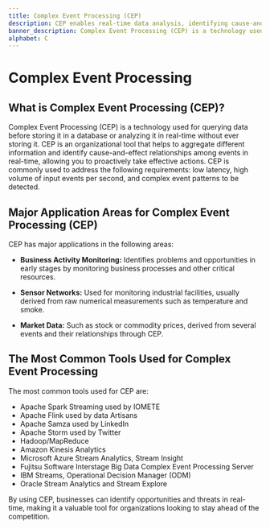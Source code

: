```yaml
---
title: Complex Event Processing (CEP)
description: CEP enables real-time data analysis, identifying cause-and-effect relationships without storage. Drive proactive actions for optimized organizational efficiency.
banner_description: Complex Event Processing (CEP) is a technology used for querying data before storing it in a database or analyzing it in real-time without ever storing it. CEP is an organizational tool that helps to aggregate different information and identify cause-and-effect relationships among events in real-time, allowing you to proactively take effective actions.
alphabet: C
---
```


# Complex Event Processing

## What is Complex Event Processing (CEP)?

Complex Event Processing (CEP) is a technology used for querying data before storing it in a database or analyzing it in real-time without ever storing it. CEP is an organizational tool that helps to aggregate different information and identify cause-and-effect relationships among events in real-time, allowing you to proactively take effective actions. CEP is commonly used to address the following requirements: low latency, high volume of input events per second, and complex event patterns to be detected.

## Major Application Areas for Complex Event Processing (CEP)

CEP has major applications in the following areas:

- **Business Activity Monitoring:** Identifies problems and opportunities in early stages by monitoring business processes and other critical resources.

- **Sensor Networks:** Used for monitoring industrial facilities, usually derived from raw numerical measurements such as temperature and smoke.

- **Market Data:** Such as stock or commodity prices, derived from several events and their relationships through CEP.

## The Most Common Tools Used for Complex Event Processing

The most common tools used for CEP are:

- Apache Spark Streaming used by IOMETE
- Apache Flink used by data Artisans
- Apache Samza used by LinkedIn
- Apache Storm used by Twitter
- Hadoop/MapReduce
- Amazon Kinesis Analytics
- Microsoft Azure Stream Analytics, Stream Insight
- Fujitsu Software Interstage Big Data Complex Event Processing Server
- IBM Streams, Operational Decision Manager (ODM)
- Oracle Stream Analytics and Stream Explore

By using CEP, businesses can identify opportunities and threats in real-time, making it a valuable tool for organizations looking to stay ahead of the competition.
